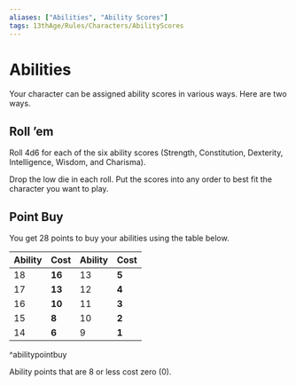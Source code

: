 ```yaml
---
aliases: ["Abilities", "Ability Scores"]
tags: 13thAge/Rules/Characters/AbilityScores
---
```

# Abilities
Your character can be assigned ability scores in various ways. Here are two ways.

## Roll ’em
Roll 4d6 for each of the six ability scores (Strength, Constitution, Dexterity, Intelligence, Wisdom, and Charisma). 

Drop the low die in each roll. Put the scores into any order to best fit the character you want to play.

## Point Buy
You get 28 points to buy your abilities using the table below.

| Ability | __Cost__ | Ability | __Cost__ |
| ------- | ---- | ------- | ---- |
| 18      | __16__   |   13      |  __5__    |
| 17      | __13__   |   12      |  __4__    |
| 16      | __10__   |   11      |   __3__   |
| 15      | __8__    |   10      |   __2__   |
| 14      | __6__    |   9      |  __1__    |
^abilitypointbuy

Ability points that are 8 or less cost zero (0).
